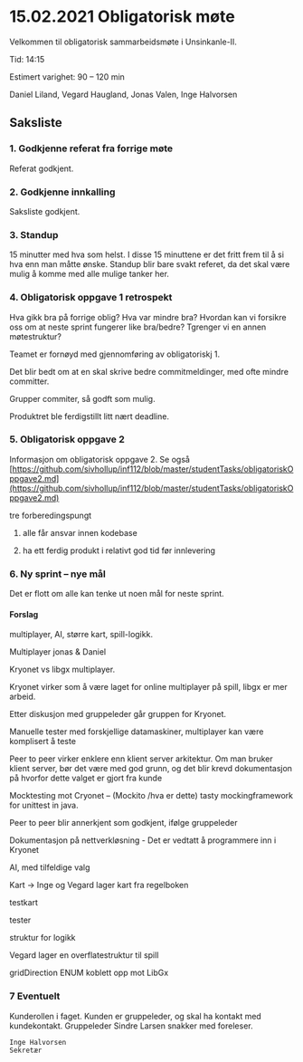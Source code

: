 # 15.02.2021 Obligatorisk møte

Velkommen til obligatorisk sammarbeidsmøte i Unsinkanle-II.

Tid: 14:15

Estimert varighet: 90 – 120 min

Daniel Liland, Vegard Haugland, Jonas Valen, Inge Halvorsen

## Saksliste

### 1. Godkjenne referat fra forrige møte

Referat godkjent.

### 2. Godkjenne innkalling

Saksliste godkjent.

### 3. Standup

15 minutter med hva som helst. I disse 15 minuttene er det fritt frem til å si hva enn man måtte ønske. Standup blir bare svakt referet, da det skal være mulig å komme med alle mulige tanker her.

### 4. Obligatorisk oppgave 1 retrospekt

Hva gikk bra på forrige oblig? Hva var mindre bra? Hvordan kan vi forsikre oss om at neste sprint fungerer like bra/bedre? Tgrenger vi en annen møtestruktur?

Teamet er fornøyd med gjennomføring av obligatoriskj 1.

Det blir bedt om at en skal skrive bedre commitmeldinger, med ofte mindre committer.

Grupper commiter, så godft som mulig.

Produktret ble ferdigstillt litt nært deadline.

### 5. Obligatorisk oppgave 2

Informasjon om obligatorisk oppgave 2. Se også [https://github.com/sivhollup/inf112/blob/master/studentTasks/obligatoriskOppgave2.md](https://github.com/sivhollup/inf112/blob/master/studentTasks/obligatoriskOppgave2.md)

tre forberedingspungt

1. alle får ansvar innen kodebase

2. ha ett ferdig produkt i relativt god tid før innlevering

### 6. Ny sprint – nye mål

Det er flott om alle kan tenke ut noen mål for neste sprint.

#### Forslag
multiplayer, AI, større kart, spill-logikk.

Multiplayer jonas & Daniel

Kryonet vs libgx multiplayer.

Kryonet virker som å være laget for online multiplayer på spill, libgx er mer arbeid.

Etter diskusjon med gruppeleder går gruppen for Kryonet.

Manuelle tester med forskjellige datamaskiner, multiplayer kan være komplisert å teste

Peer to peer virker enklere enn klient server arkitektur. Om man bruker klient server, bør det være med god grunn, og det blir krevd dokumentasjon på hvorfor dette valget er gjort fra kunde

Mocktesting mot Cryonet – (Mockito /hva er dette) tasty mockingframework for unittest in java.

Peer to peer blir annerkjent som godkjent, ifølge gruppeleder

Dokumentasjon på nettverkløsning - Det er vedtatt å programmere inn i Kryonet

AI, med tilfeldige valg

Kart -> Inge og Vegard lager kart fra regelboken

testkart

tester

struktur for logikk

Vegard lager en overflatestruktur til spill

gridDirection ENUM koblett opp mot LibGx

### 7 Eventuelt
Kunderollen i faget. Kunden er gruppeleder, og skal ha kontakt med kundekontakt. Gruppeleder Sindre Larsen snakker med foreleser.

    Inge Halvorsen
    Sekretær